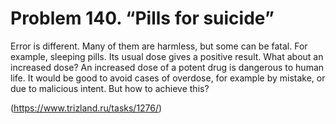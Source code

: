 # Problem 140. “Pills for suicide”

Error is different. Many of them are harmless, but some can be fatal. For example, sleeping pills. Its usual dose gives a positive result. What about an increased dose? An increased dose of a potent drug is dangerous to human life. It would be good to avoid cases of overdose, for example by mistake, or due to malicious intent. But how to achieve this?

(https://www.trizland.ru/tasks/1276/)